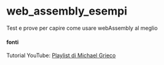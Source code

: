 # web_assembly_esempi
Test e prove per capire come usare webAssembly al meglio

#### fonti 
Tutorial YouTube: [Playlist di Michael Grieco](https://www.youtube.com/watch?v=_8T9T6MQ1fU&list=PLysLvOneEETPM_YbEyZcJ35_3pSdrj33O&pp=iAQB)